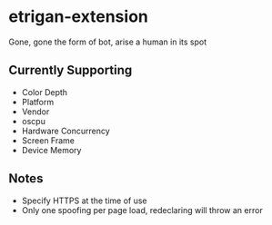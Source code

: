 # etrigan-extension
Gone, gone the form of bot, arise a human in its spot


## Currently Supporting
- Color Depth 
- Platform
- Vendor
- oscpu
- Hardware Concurrency
- Screen Frame
- Device Memory 


## Notes
- Specify HTTPS at the time of use
- Only one spoofing per page load, redeclaring will throw an error